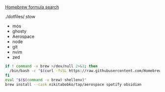 [Homebrew formula search](https://formulae.brew.sh)

./dotfiles/
stow

- mos
- ghosty
- Aerospace
- node
- git
- nvim
- zed

```zsh
if ! command -v brew >/dev/null 2>&1; then
  /bin/bash -c "$(curl -fsSL https://raw.githubusercontent.com/Homebrew/install/HEAD/install.sh)"
fi
eval "$($(command -v brew) shellenv)"
brew install --cask nikitabobko/tap/aerospace spotify obsidian
```

